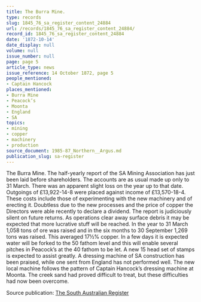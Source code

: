 ```yaml
---
title: The Burra Mine.
type: records
slug: 1845_76_sa_register_content_24884
url: /records/1845_76_sa_register_content_24884/
record_id: 1845_76_sa_register_content_24884
date: '1872-10-14'
date_display: null
volume: null
issue_number: null
page: page 5
article_type: news
issue_reference: 14 October 1872, page 5
people_mentioned:
- Captain Hancock
places_mentioned:
- Burra Mine
- Peacock’s
- Moonta
- England
- SA
topics:
- mining
- copper
- machinery
- production
source_document: 1985-87_Northern__Argus.md
publication_slug: sa-register
---
```


The Burra Mine.  The half-yearly report of the SA Mining Association has just been laid before shareholders.  The accounts are as usual made up only to 31 March.  There was an apparent slight loss on the year up to that date.  Outgoings of £13,922-14-8 were placed against income of £13,570-18-4.  These costs include those of experimenting with the new machinery and of erecting it.  Doubtless due to the new processes and the price of copper the Directors were able recently to declare a dividend.  The report is judiciously silent on future returns.  As operations clear away surface debris it may be expected that more lucrative stuff will be reached.  In the year to 31 March 1,058 tons of ore was raised and in the six months to 30 September 1,269 tons was raised.  This averaged 17½% copper.  In a few days it is expected water will be forked to the 50 fathom level and this will enable several pitches in Peacock’s at the 40 fathom to be let.  A new 15 head set of stamps is expected to assist greatly.  A dressing machine of SA construction has been praised, while one sent from England has not performed well.  The new local machine follows the pattern of Captain Hancock’s dressing machine at Moonta.  The creek sand had proved difficult to treat, but these difficulties had now been overcome.

Source publication: [The South Australian Register](/publications/sa-register/)
